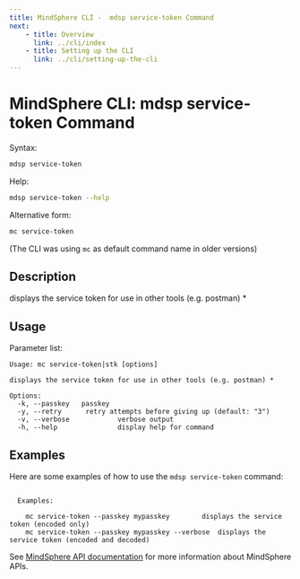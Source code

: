 ```yaml
---
title: MindSphere CLI -  mdsp service-token Command
next:
    - title: Overview
      link: ../cli/index
    - title: Setting up the CLI
      link: ../cli/setting-up-the-cli
---
```


# MindSphere CLI: mdsp service-token Command

Syntax:

```bash
mdsp service-token
```

Help:

```bash
mdsp service-token --help
```

Alternative form:

```bash
mc service-token
```

(The CLI was using `mc` as default command name in older versions)

## Description

displays the service token for use in other tools (e.g. postman) *

## Usage

Parameter list:

```text
Usage: mc service-token|stk [options]

displays the service token for use in other tools (e.g. postman) *

Options:
  -k, --passkey   passkey
  -y, --retry      retry attempts before giving up (default: "3")
  -v, --verbose            verbose output
  -h, --help               display help for command

```

## Examples

Here are some examples of how to use the `mdsp service-token` command:

```text

  Examples:

    mc service-token --passkey mypasskey 		displays the service token (encoded only)
    mc service-token --passkey mypasskey --verbose 	displays the service token (encoded and decoded)

```

See [MindSphere API documentation](https://documentation.mindsphere.io/MindSphere/apis/index.html) for more information about MindSphere APIs.